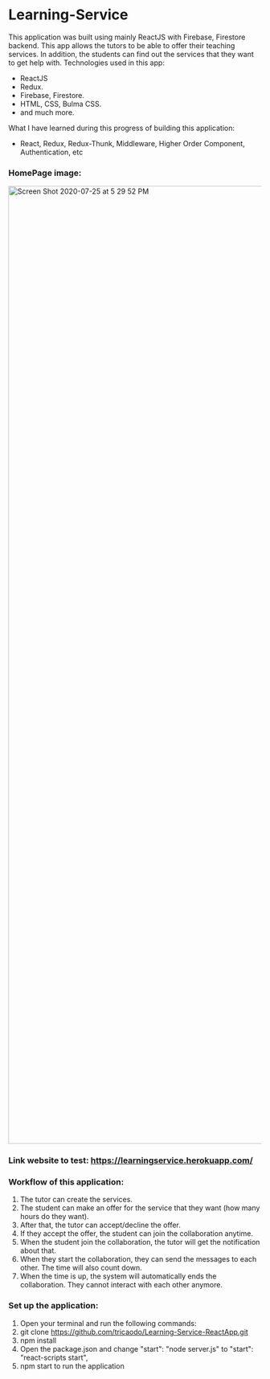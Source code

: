 # Learning-Service

This application was built using mainly ReactJS with Firebase, Firestore backend. This app allows the tutors to be able to offer their teaching services. In addition, the students can find out the services that they want to get help with.
Technologies used in this app:
- ReactJS
- Redux.
- Firebase, Firestore.
- HTML, CSS, Bulma CSS.
- and much more.

What I have learned during this progress of building this application:
- React, Redux, Redux-Thunk, Middleware, Higher Order Component, Authentication, etc

### HomePage image:
<img width="1907" alt="Screen Shot 2020-07-25 at 5 29 52 PM" src="https://user-images.githubusercontent.com/42249214/88469054-589d9400-cea1-11ea-8b39-cddbd23d966e.png">

### Link website to test: https://learningservice.herokuapp.com/

### Workflow of this application:
1. The tutor can create the services.
2. The student can make an offer for the service that they want (how many hours do they want).
3. After that, the tutor can accept/decline the offer.
4. If they accept the offer, the student can join the collaboration anytime.
5. When the student join the collaboration, the tutor will get the notification about that.
6. When they start the collaboration, they can send the messages to each other. The time will also count down.
7. When the time is up, the system will automatically ends the collaboration. They cannot interact with each other anymore.

### Set up the application:
1. Open your terminal and run the following commands:
2. git clone https://github.com/tricaodo/Learning-Service-ReactApp.git
3. npm install
4. Open the package.json and change "start": "node server.js" to "start": "react-scripts start",
5. npm start to run the application




